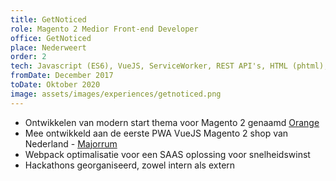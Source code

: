 ```yaml
---
title: GetNoticed
role: Magento 2 Medior Front-end Developer
office: GetNoticed
place: Nederweert
order: 2
tech: Javascript (ES6), VueJS, ServiceWorker, REST API's, HTML (phtml), XML, CSS (Less/Sass), Magento, Git, Figma, Adobe XD, Gulp, Grunt, Webpack, yarn
fromDate: December 2017
toDate: Oktober 2020
image: assets/images/experiences/getnoticed.png
---
```


- Ontwikkelen van modern start thema voor Magento 2 genaamd [Orange](https://orange.demo.lakefields.nl/)
- Mee ontwikkeld aan de eerste PWA VueJS Magento 2 shop van Nederland - [Majorrum](https://majorrum.com)
- Webpack optimalisatie voor een SAAS oplossing voor snelheidswinst
- Hackathons georganiseerd, zowel intern als extern